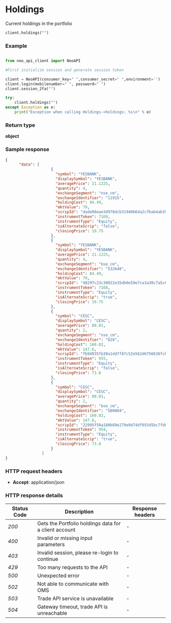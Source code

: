 # **Holdings**
Current holdings in the portfolio

```python
client.holdings("")
```

### Example

```python

from neo_api_client import NeoAPI

#First initialize session and generate session token

client = NeoAPI(consumer_key=" ",consumer_secret=" ",environment='')
client.login(mobilenumber=" ", password=" ")
client.session_2fa("")

try:
    client.holdings("")
except Exception as e:
    print("Exception when calling Holdings->holdings: %s\n" % e)
```

### Return type

**object**

### Sample response
```json
{
      "data": [
                    {
                      "symbol": "YESBANK",
                      "displaySymbol": "YESBANK",
                      "averagePrice": 21.1225,
                      "quantity": 4,
                      "exchangeSegment": "nse_cm",
                      "exchangeIdentifier": "11915",
                      "holdingCost": 84.49,
                      "mktValue": 79,
                      "scripId": "dade08eae3d978dcb31940b6da2cfbab4ab395d3",
                      "instrumentToken": 7169,
                      "instrumentType": "Equity",
                      "isAlternateScrip": "false",
                      "closingPrice": 19.75
                    },
                    {
                      "symbol": "YESBANK",
                      "displaySymbol": "YESBANK",
                      "averagePrice": 21.1225,
                      "quantity": 4,
                      "exchangeSegment": "bse_cm",
                      "exchangeIdentifier": "532648",
                      "holdingCost": 84.49,
                      "mktValue": 79,
                      "scripId": "40297c23c30022e35db0e59e7ca3a30c7a5c6906",
                      "instrumentToken": 7168,
                      "instrumentType": "Equity",
                      "isAlternateScrip": "true",
                      "closingPrice": 19.75
                    },
                    {
                      "symbol": "CESC",
                      "displaySymbol": "CESC",
                      "averagePrice": 80.01,
                      "quantity": 2,
                      "exchangeSegment": "nse_cm",
                      "exchangeIdentifier": "628",
                      "holdingCost": 160.02,
                      "mktValue": 147.6,
                      "scripId": "fb94935fb38a1dd7f87c52e562d6756636fcb7f3",
                      "instrumentToken": 955,
                      "instrumentType": "Equity",
                      "isAlternateScrip": "false",
                      "closingPrice": 73.8
                    },
                    {
                      "symbol": "CESC",
                      "displaySymbol": "CESC",
                      "averagePrice": 80.01,
                      "quantity": 2,
                      "exchangeSegment": "bse_cm",
                      "exchangeIdentifier": "500084",
                      "holdingCost": 160.02,
                      "mktValue": 147.6,
                      "scripId": "22995f58a180b89e279e9d74df05545bc7fd02c9",
                      "instrumentToken": 954,
                      "instrumentType": "Equity",
                      "isAlternateScrip": "true",
                      "closingPrice": 73.8
                    }
                ]
}           

```

### HTTP request headers

 - **Accept**: application/json


### HTTP response details
| Status Code | Description                                           | Response headers |
|-------------|-------------------------------------------------------|------------------|
| *200*       | Gets the Portfolio holdings data for a client account | -                |
| *400*       | Invalid or missing input parameters                   | -                |
| *403*       | Invalid session, please re-login to continue          | -                |
| *429*       | Too many requests to the API                          | -                |
| *500*       | Unexpected error                                      | -                |
| *502*       | Not able to communicate with OMS                      | -                |
| *503*       | Trade API service is unavailable                      | -                |
| *504*       | Gateway timeout, trade API is unreachable             | -                |
